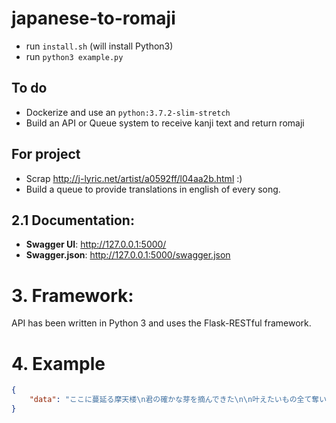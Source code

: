 # japanese-to-romaji

- run `install.sh` (will install Python3)
- run `python3 example.py`

## To do


- Dockerize and use an `python:3.7.2-slim-stretch`
- Build an API or Queue system to receive kanji text and return romaji

## For project

- Scrap http://j-lyric.net/artist/a0592ff/l04aa2b.html :)
- Build a queue to provide translations in english of every song.



## 2.1 Documentation: 

 - **Swagger UI**: http://127.0.0.1:5000/
 - **Swagger.json**: http://127.0.0.1:5000/swagger.json
 
# 3. Framework:

API has been written in Python 3 and uses the Flask-RESTful framework.
 
# 4. Example

```json
{
    "data": "ここに蔓延る摩天楼\n君の確かな芽を摘んできた\n\n叶えたいもの全て奪い攫っては\n僕をねじ曲げてく\n\n価値観違い\n嫌いなあいつは\n滑稽なんて嗤いあって\n上品な言葉\n乗せあって待って焦って足掻いた\nせっせ\n知恵を絞って\nせっせ\n欲をかいて\nエゴに堕ちてゆけ\n\nあなたは言った\n消耗品さ\nだけど私は\nまだ考えてるわ\nいつかまた\nこうやって\n踊ってやってくれないか\n\n辛気を纏った\n少年少女\n憂さを晴らした\nイエスマン患者\n誰も何者でもないもの\n真意を知れば最期になるならさ\n舌が乾くまで話そうぜ\n\n虚勢を張って\n自分を失った\n虚言を吐いて\n幻になった\n\n馬鹿になって\n宙を舞って\nしたらもう\n壊れてしまいました\n\n純粋で透明な少年のさ\n感情に魔を差してやってんのさ\n\n思い出して思い出して考えては\n辿り着きさえもしないや\n\nあなたが言った\n本当の意を\n世界の片隅で考えてるわ\n\n冷えきった\n嘘さえも\n溶かしてやってくれるのなら\n\n孤独を知った才能人と\n明日を選んだ\nメランコリー患者\n\n戻れない僕にさようなら\n指を加えて\n泣いても無駄だから\nいつかまた\n\n最終列車を待つわ\nあなたの帰りはないけど\nここに居るべきではないこと\n今全てを飲みこめやしないけど\n\n遠くからみたら\nあなた幸せそうねでも\n痛くて\n痛くて\n全部知ってるから\n\nあなたは言った\n消耗品さ\nだけど私は\nまだ考えてるわ\nいつかまた\nこうやって\n踊ってやってくれないか\n\n辛気を纏った\n少年少女\n憂さを晴らした\nイエスマン患者\n誰も何者でもないもの\n真意を知れば最期になるならさ\n舌が乾くまで話そうぜ\n\nそして僕ら逸話になって\n今不確かな笑みを浮かべては\n誰も知らなかった物語を今\n君に話すから"
}

```

